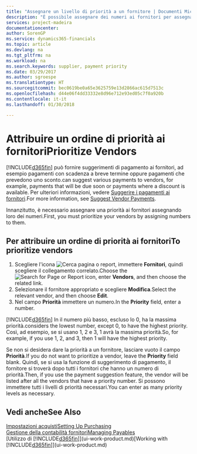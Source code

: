 ```yaml
---
title: "Assegnare un livello di priorità a un fornitore | Documenti Microsoft"
description: "È possibile assegnare dei numeri ai fornitori per assegnare loro una priorità e semplificare i suggerimenti di pagamento in Finance and Operations, Business edition."
services: project-madeira
documentationcenter: 
author: SorenGP
ms.service: dynamics365-financials
ms.topic: article
ms.devlang: na
ms.tgt_pltfrm: na
ms.workload: na
ms.search.keywords: supplier, payment priority
ms.date: 03/29/2017
ms.author: sgroespe
ms.translationtype: HT
ms.sourcegitcommit: bec0619be0a65e3625759e13d2866ac615d7513c
ms.openlocfilehash: d44e06f4dd33332e8d96e712e93ed05c7f0a920b
ms.contentlocale: it-it
ms.lasthandoff: 01/30/2018

---
```

# <a name="prioritize-vendors"></a><span data-ttu-id="ea925-103">Attribuire un ordine di priorità ai fornitori</span><span class="sxs-lookup"><span data-stu-id="ea925-103">Prioritize Vendors</span></span>
[!INCLUDE[d365fin](includes/d365fin_md.md)] <span data-ttu-id="ea925-104"> può fornire suggerimenti di pagamento ai fornitori, ad esempio pagamenti con scadenza a breve termine oppure pagamenti che prevedono uno sconto.</span><span class="sxs-lookup"><span data-stu-id="ea925-104">can suggest various payments to vendors, for example, payments that will be due soon or payments where a discount is available.</span></span> <span data-ttu-id="ea925-105">Per ulteriori informazioni, vedere [Suggerire i pagamenti ai fornitori](payables-how-suggest-vendor-payments.md).</span><span class="sxs-lookup"><span data-stu-id="ea925-105">For more information, see [Suggest Vendor Payments](payables-how-suggest-vendor-payments.md).</span></span>

<span data-ttu-id="ea925-106">Innanzitutto, è necessario assegnare una priorità ai fornitori assegnando loro dei numeri.</span><span class="sxs-lookup"><span data-stu-id="ea925-106">First, you must prioritize your vendors by assigning numbers to them.</span></span>

## <a name="to-prioritize-vendors"></a><span data-ttu-id="ea925-107">Per attribuire un ordine di priorità ai fornitori</span><span class="sxs-lookup"><span data-stu-id="ea925-107">To prioritize vendors</span></span>
1. <span data-ttu-id="ea925-108">Scegliere l'icona ![Cerca pagina o report](media/ui-search/search_small.png "icona Cerca pagina o report"), immettere **Fornitori**, quindi scegliere il collegamento correlato.</span><span class="sxs-lookup"><span data-stu-id="ea925-108">Choose the ![Search for Page or Report](media/ui-search/search_small.png "Search for Page or Report icon") icon, enter **Vendors**, and then choose the related link.</span></span>
2. <span data-ttu-id="ea925-109">Selezionare il fornitore appropriato e scegliere **Modifica**.</span><span class="sxs-lookup"><span data-stu-id="ea925-109">Select the relevant vendor, and then choose **Edit**.</span></span>
3. <span data-ttu-id="ea925-110">Nel campo **Priorità** immettere un numero.</span><span class="sxs-lookup"><span data-stu-id="ea925-110">In the **Priority** field, enter a number.</span></span>

[!INCLUDE[d365fin](includes/d365fin_md.md)] <span data-ttu-id="ea925-111">In  il numero più basso, escluso lo 0, ha la massima priorità.</span><span class="sxs-lookup"><span data-stu-id="ea925-111">considers the lowest number, except 0, to have the highest priority.</span></span> <span data-ttu-id="ea925-112">Così, ad esempio, se si usano 1, 2 e 3, 1 avrà la massima priorità.</span><span class="sxs-lookup"><span data-stu-id="ea925-112">So, for example, if you use 1, 2, and 3, then 1 will have the highest priority.</span></span>

<span data-ttu-id="ea925-113">Se non si desidera dare la priorità a un fornitore, lasciare vuoto il campo **Priorità**.</span><span class="sxs-lookup"><span data-stu-id="ea925-113">If you do not want to prioritize a vendor, leave the **Priority** field blank.</span></span> <span data-ttu-id="ea925-114">Quindi, se si usa la funzione di suggerimento di pagamento, il fornitore si troverà dopo tutti i fornitori che hanno un numero di priorità.</span><span class="sxs-lookup"><span data-stu-id="ea925-114">Then, if you use the payment suggestion feature, the vendor will be listed after all the vendors that have a priority number.</span></span> <span data-ttu-id="ea925-115">Si possono immettere tutti i livelli di priorità necessari.</span><span class="sxs-lookup"><span data-stu-id="ea925-115">You can enter as many priority levels as necessary.</span></span>

## <a name="see-also"></a><span data-ttu-id="ea925-116">Vedi anche</span><span class="sxs-lookup"><span data-stu-id="ea925-116">See Also</span></span>
[<span data-ttu-id="ea925-117">Impostazioni acquisti</span><span class="sxs-lookup"><span data-stu-id="ea925-117">Setting Up Purchasing</span></span>](purchasing-setup-purchasing.md)  
[<span data-ttu-id="ea925-118">Gestione della contabilità fornitori</span><span class="sxs-lookup"><span data-stu-id="ea925-118">Managing Payables</span></span>](payables-manage-payables.md)  
<span data-ttu-id="ea925-119">[Utilizzo di [!INCLUDE[d365fin](includes/d365fin_md.md)]](ui-work-product.md)</span><span class="sxs-lookup"><span data-stu-id="ea925-119">[Working with [!INCLUDE[d365fin](includes/d365fin_md.md)]](ui-work-product.md)</span></span>


